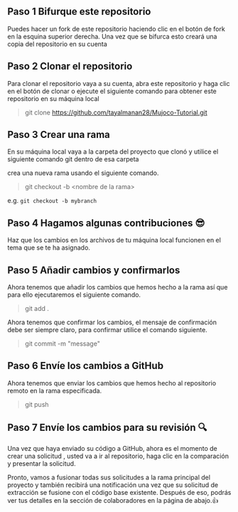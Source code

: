 ## Paso 1 Bifurque este repositorio
Puedes hacer un fork de este repositorio haciendo clic en el botón de fork en la esquina superior derecha. Una vez que se bifurca esto creará una copia del repositorio en su cuenta

## Paso 2 Clonar el repositorio
Para clonar el repositorio vaya a su cuenta, abra este repositorio y haga clic en el botón de clonar o ejecute el siguiente comando para obtener este repositorio en su máquina local

> git clone https://github.com/tayalmanan28/Mujoco-Tutorial.git

## Paso 3 Crear una rama
En su máquina local vaya a la carpeta del proyecto que clonó y utilice el siguiente comando git dentro de esa carpeta

crea una nueva rama usando el siguiente comando.

> git checkout -b \<nombre de la rama\>

e.g. `git checkout -b mybranch`

## Paso 4 Hagamos algunas contribuciones 😎
Haz que los cambios en los archivos de tu máquina local funcionen en el tema que se te ha asignado. 

## Paso 5 Añadir cambios y confirmarlos
Ahora tenemos que añadir los cambios que hemos hecho a la rama así que para ello ejecutaremos el siguiente comando.

> git add .

Ahora tenemos que confirmar los cambios, el mensaje de confirmación debe ser siempre claro, para confirmar utilice el comando siguiente.

> git commit -m "message"

## Paso 6 Envíe los cambios a GitHub
Ahora tenemos que enviar los cambios que hemos hecho al repositorio remoto en la rama especificada.

> git push 


## Paso 7 Envíe los cambios para su revisión 🔍
Una vez que haya enviado su código a GitHub, ahora es el momento de crear una solicitud , usted va a ir al repositorio, haga clic en la comparación y presentar la solicitud.

Pronto, vamos a fusionar todas sus solicitudes a la rama principal del proyecto y también recibirá una notificación una vez que su solicitud de extracción se fusione con el código base existente. Después de eso, podrás ver tus detalles en la sección de colaboradores en la página de abajo.👍

